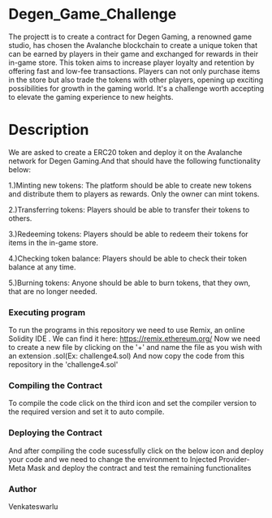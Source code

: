 # Degen_Game_Challenge

The projectt is to create a contract for Degen Gaming, a renowned game studio, has chosen the Avalanche blockchain to create a unique token that can be earned by players in their game and exchanged for rewards in their in-game store. This token aims to increase player loyalty and retention by offering fast and low-fee transactions. Players can not only purchase items in the store but also trade the tokens with other players, opening up exciting possibilities for growth in the gaming world. It's a challenge worth accepting to elevate the gaming experience to new heights.

# Description

We are asked to create a ERC20 token and deploy it on the Avalanche network for Degen Gaming.And that should have the following functionality below:

1.)Minting new tokens: The platform should be able to create new tokens and distribute them to players as rewards. Only the owner can mint tokens.

2.)Transferring tokens: Players should be able to transfer their tokens to others.

3.)Redeeming tokens: Players should be able to redeem their tokens for items in the in-game store.

4.)Checking token balance: Players should be able to check their token balance at any time.

5.)Burning tokens: Anyone should be able to burn tokens, that they own, that are no longer needed.

### Executing program

To run the programs in this repository we need to use Remix, an online Solidity IDE . We can find it here: https://remix.ethereum.org/ Now we need to create a new file by clicking on the '+' and name the file as you wish with an extension .sol(Ex: challenge4.sol) And now copy the code from this repository in the 'challenge4.sol'

### Compiling the Contract

To compile the code click on the third icon and set the compiler version to the required version and set it to auto compile.

### Deploying the Contract

And after compiling the code sucessfully click on the below icon and deploy your code and we need to change the environment to Injected Provider-Meta Mask and deploy the contract and test the remaining functionalites

### Author
Venkateswarlu

